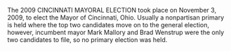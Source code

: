 The 2009 CINCINNATI MAYORAL ELECTION took place on November 3, 2009, to elect the Mayor of Cincinnati, Ohio. Usually a nonpartisan primary is held where the top two candidates move on to the general election, however, incumbent mayor Mark Mallory and Brad Wenstrup were the only two candidates to file, so no primary election was held.
